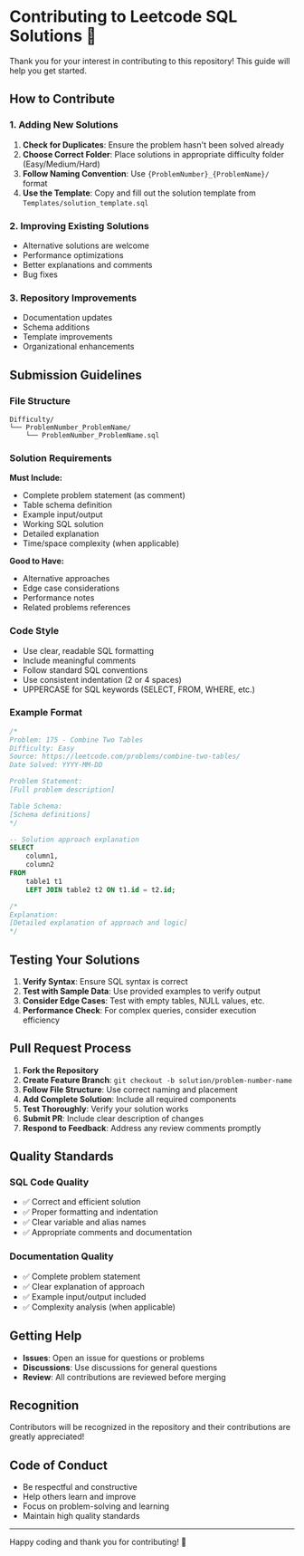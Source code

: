 # Contributing to Leetcode SQL Solutions 🤝

Thank you for your interest in contributing to this repository! This guide will help you get started.

## How to Contribute

### 1. Adding New Solutions

1. **Check for Duplicates**: Ensure the problem hasn't been solved already
2. **Choose Correct Folder**: Place solutions in appropriate difficulty folder (Easy/Medium/Hard)
3. **Follow Naming Convention**: Use `{ProblemNumber}_{ProblemName}/` format
4. **Use the Template**: Copy and fill out the solution template from `Templates/solution_template.sql`

### 2. Improving Existing Solutions

- Alternative solutions are welcome
- Performance optimizations
- Better explanations and comments
- Bug fixes

### 3. Repository Improvements

- Documentation updates
- Schema additions
- Template improvements
- Organizational enhancements

## Submission Guidelines

### File Structure
```
Difficulty/
└── ProblemNumber_ProblemName/
    └── ProblemNumber_ProblemName.sql
```

### Solution Requirements

**Must Include:**
- Complete problem statement (as comment)
- Table schema definition
- Example input/output
- Working SQL solution
- Detailed explanation
- Time/space complexity (when applicable)

**Good to Have:**
- Alternative approaches
- Edge case considerations
- Performance notes
- Related problems references

### Code Style

- Use clear, readable SQL formatting
- Include meaningful comments
- Follow standard SQL conventions
- Use consistent indentation (2 or 4 spaces)
- UPPERCASE for SQL keywords (SELECT, FROM, WHERE, etc.)

### Example Format
```sql
/*
Problem: 175 - Combine Two Tables
Difficulty: Easy
Source: https://leetcode.com/problems/combine-two-tables/
Date Solved: YYYY-MM-DD

Problem Statement:
[Full problem description]

Table Schema:
[Schema definitions]
*/

-- Solution approach explanation
SELECT 
    column1,
    column2
FROM 
    table1 t1
    LEFT JOIN table2 t2 ON t1.id = t2.id;

/*
Explanation:
[Detailed explanation of approach and logic]
*/
```

## Testing Your Solutions

1. **Verify Syntax**: Ensure SQL syntax is correct
2. **Test with Sample Data**: Use provided examples to verify output
3. **Consider Edge Cases**: Test with empty tables, NULL values, etc.
4. **Performance Check**: For complex queries, consider execution efficiency

## Pull Request Process

1. **Fork the Repository**
2. **Create Feature Branch**: `git checkout -b solution/problem-number-name`
3. **Follow File Structure**: Use correct naming and placement
4. **Add Complete Solution**: Include all required components
5. **Test Thoroughly**: Verify your solution works
6. **Submit PR**: Include clear description of changes
7. **Respond to Feedback**: Address any review comments promptly

## Quality Standards

### SQL Code Quality
- ✅ Correct and efficient solution
- ✅ Proper formatting and indentation
- ✅ Clear variable and alias names
- ✅ Appropriate comments and documentation

### Documentation Quality
- ✅ Complete problem statement
- ✅ Clear explanation of approach
- ✅ Example input/output included
- ✅ Complexity analysis (when applicable)

## Getting Help

- **Issues**: Open an issue for questions or problems
- **Discussions**: Use discussions for general questions
- **Review**: All contributions are reviewed before merging

## Recognition

Contributors will be recognized in the repository and their contributions are greatly appreciated!

## Code of Conduct

- Be respectful and constructive
- Help others learn and improve
- Focus on problem-solving and learning
- Maintain high quality standards

---

Happy coding and thank you for contributing! 🚀